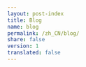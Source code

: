 ```yaml
---
layout: post-index
title: Blog
name: blog
permalink: /zh_CN/blog/
share: false
version: 1
translated: false
---
```



